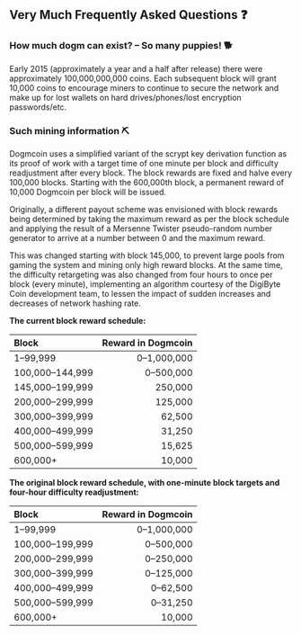 ## Very Much Frequently Asked Questions ❓

### How much dogm can exist? – So many puppies! 🐕
Early 2015 (approximately a year and a half after release) there were
approximately 100,000,000,000 coins.
Each subsequent block will grant 10,000 coins to encourage miners to continue to
secure the network and make up for lost wallets on hard drives/phones/lost
encryption passwords/etc.


### Such mining information ⛏

Dogmcoin uses a simplified variant of the scrypt key derivation function as its
proof of work with a target time of one minute per block and difficulty
readjustment after every block. The block rewards are fixed and halve every
100,000 blocks. Starting with the 600,000th block, a permanent reward of
10,000 Dogmcoin per block will be issued.

Originally, a different payout scheme was envisioned with block rewards being
determined by taking the maximum reward as per the block schedule and applying
the result of a Mersenne Twister pseudo-random number generator to arrive at a
number between 0 and the maximum reward.

This was changed starting with block 145,000, to prevent large pools from gaming
the system and mining only high reward blocks. At the same time, the difficulty
retargeting was also changed from four hours to once per block (every minute),
implementing an algorithm courtesy of the DigiByte Coin development team, to
lessen the impact of sudden increases and decreases of network hashing rate.

**The current block reward schedule:**

| Block                | Reward in Dogmcoin |
| :------------------- | -----------------: |
| 1–99,999             |        0–1,000,000 |
| 100,000–144,999      |          0–500,000 |
| 145,000–199,999      |            250,000 |
| 200,000–299,999      |            125,000 |
| 300,000–399,999      |             62,500 |
| 400,000–499,999      |             31,250 |
| 500,000–599,999      |             15,625 |
| 600,000+             |             10,000 |

**The original block reward schedule, with one-minute block targets and
four-hour difficulty readjustment:**

| Block                | Reward in Dogmcoin |
| :------------------- | -----------------: |
| 1–99,999             |        0–1,000,000 |
| 100,000–199,999      |          0–500,000 |
| 200,000–299,999      |          0–250,000 |
| 300,000–399,999      |          0–125,000 |
| 400,000–499,999      |           0–62,500 |
| 500,000–599,999      |           0–31,250 |
| 600,000+             |             10,000 |
